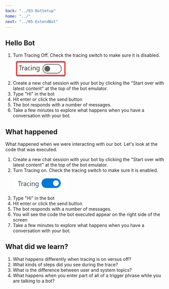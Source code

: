 ```yaml
---
back: "../03-BotSetup"
home: "../"
next: "../05-ExtendBot"
---
```


## Hello Bot

1. Turn Tracing Off. Check the tracing switch to make sure it is disabled. 
     ![Tracing Off](./images/TracingOff.png)
1. Create a new chat session with your bot by clicking the "Start over with latest content" at the top of the bot emulator. 
1. Type "Hi" in the bot
1. Hit enter or click the send button
1. The bot responds with a number of messages.
1. Take a few minutes to explore what happens when you have a conversation with your bot. 

## What happened

What happened when we were interacting with our bot. Let's look at the code that was executed. 

1. Create a new chat session with your bot by clicking the "Start over with latest content" at the top of the bot emulator. 
1. Turn Tracing on. Check the tracing switch to make sure it is enabled. 
     ![Tracing ON](./images/TracingOn.png)
1. Type "Hi" in the bot
1. Hit enter or click the send button
1. The bot responds with a number of messages.
1. You will see the code the bot executed appear on the right side of the screen
1. Take a few minutes to explore what happens when you have a conversation with your bot. 

## What did we learn?

1. What happens differently when tracing is on versus off?
1. What kinds of steps did you see during the trace?
1. What is the difference between user and system topics?
1. What happens when you enter part of all of a trigger phrase while you are talking to a bot?